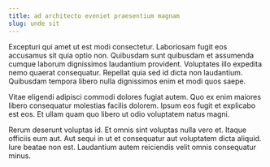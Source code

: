 ```yaml
---
title: ad architecto eveniet praesentium magnam
slug: unde sit
---
```


Excepturi qui amet ut est modi consectetur. Laboriosam fugit eos accusamus sit quia optio non. Quibusdam sunt quibusdam et assumenda cumque laborum dignissimos laudantium provident. Voluptates illo expedita nemo quaerat consequatur. Repellat quia sed id dicta non laudantium. Quibusdam tempora libero nulla dignissimos enim et modi quos saepe.

Vitae eligendi adipisci commodi dolores fugiat autem. Quo ex enim maiores libero consequatur molestias facilis dolorem. Ipsum eos fugit et explicabo est eos. Et ullam quam quo libero ut odio voluptatem natus magni.

Rerum deserunt voluptas id. Et omnis sint voluptas nulla vero et. Itaque officiis eum aut. Aut sequi in ut et consequatur aut voluptatem dicta aliquid. Iure beatae non est. Laudantium autem reiciendis velit omnis consequatur minus.
